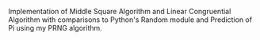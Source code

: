 Implementation of Middle Square Algorithm and Linear Congruential Algorithm with comparisons to Python's Random module and Prediction of Pi using my PRNG algorithm.
